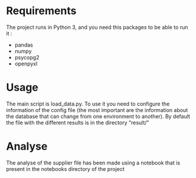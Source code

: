 # Requirements
The project runs in Python 3, and you need this packages to be able to run it :
- pandas
- numpy
- psycopg2
- openpyxl

# Usage
The main script is load_data.py.
To use it you need to configure the information of the config file (the most important are the information about
the database that can change from one environment to another).
By default the file with the different results is in the directory "result/"

# Analyse
The analyse of the supplier file has been made using a notebook that is present in the notebooks directory of the project